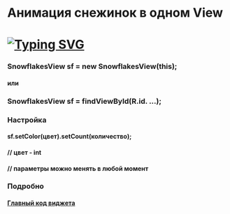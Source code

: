# Анимация снежинок в одном View

# [![Typing SVG](https://readme-typing-svg.herokuapp.com?color=%2336BCF7&lines=Один+из+вариантов)](https://git.io/typing-svg)

### SnowflakesView sf = new SnowflakesView(this);
#### или
### SnowflakesView sf = findViewById(R.id. ...);

### Настройка
#### sf.setColor(цвет).setCount(количество);
#### // цвет - int
#### // параметры можно менять в любой момент

### Подробно
#### [Главный код виджета](https://github.com/VirKato-dev/SnowflakesView/blob/master/app/src/main/java/my/example/snowflakesview/view/SnowflakesView.java)
